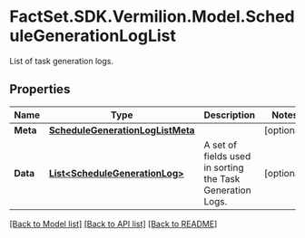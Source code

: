 # FactSet.SDK.Vermilion.Model.ScheduleGenerationLogList
List of task generation logs.

## Properties

Name | Type | Description | Notes
------------ | ------------- | ------------- | -------------
**Meta** | [**ScheduleGenerationLogListMeta**](ScheduleGenerationLogListMeta.md) |  | [optional] 
**Data** | [**List&lt;ScheduleGenerationLog&gt;**](ScheduleGenerationLog.md) | A set of fields used in sorting the Task Generation Logs. | [optional] 

[[Back to Model list]](../README.md#documentation-for-models) [[Back to API list]](../README.md#documentation-for-api-endpoints) [[Back to README]](../README.md)

